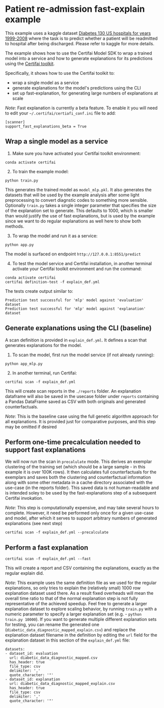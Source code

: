 # Patient re-admission fast-explain example

This example uses a kaggle dataset [Diabetes 130 US hospitals for years 1999-2008](https://www.kaggle.com/brandao/diabetes) where the task is to predict whether a patient will be readmitted to hospital after being discharged. Please refer to kaggle for more details.

 The example shows how to use the Certifai Model SDK to wrap a trained model into a service and how to generate explanations for its predictions
 using the
 [Certifai toolkit](https://cognitivescale.github.io/cortex-certifai/docs/about).

Specifically, it shows how to use the Certifai toolkit to:
 * wrap a single model as a service
 * generate explanations for the model's predictions using the CLI
 * set up fast-explanation, for generating large numbers of explanations at scale

*Note*:  Fast explanation is currently a beta feature.  To enable it you will need to
edit your `~/.certifai/certiafi_conf.ini` file to add:
```
[scanner]
support_fast_explanations_beta = True
```
## Wrap a single model as a service

1. Make sure you have activated your Certifai toolkit environment:
```
conda activate certifai
```

2. To train the example model:
```
python train.py
```
This generates the trained model as `model_mlp.pkl`.  It also generates the datasets that will be used
by the example analysis after some light preprocessing to convert diagnstic codes
to something more sensible.  Optionally `train.py` takes a single integer parameter
that specifies the size of the explanation set to generate.  This defaults to
1000, which is smaller than would justify the use of fast explanations, but is used
by the example since we want to do regular explanations as well here to show both
methods.

3. To wrap the model and run it as a service:
```
python app.py
```
The model is surfaced on endpoint `http://127.0.0.1:8551/predict`


4. To test the model service and Certifai installation, in another terminal activate your Certifai toolkit
environment and run the command:
```
conda activate certifai
certifai definition-test -f explain_def.yml
```
The tests create output similar to:
```
Prediction test successful for 'mlp' model against 'evaluation' dataset
Prediction test successful for 'mlp' model against 'explanation' dataset
```

## Generate explanations using the CLI (baseline)

A scan definition is provided in `explain_def.yml`. It defines
a scan that generates explanations for the model.

1. To scan the model, first run the model service (if not already running):
```
python app_mlp.py
```

2. In another terminal, run Certifai:
```
certifai scan -f explain_def.yml
```
This will create scan reports in the `./reports` folder.  An explanation dataframe
will also be saved in the usecase folder under `reports` containing a Pandas DataFrame
saved as CSV with both originals and generated counterfactuals.

*Note*: This is the baseline case using the full genetic algorithm approach for all
explanations.  It is provided just for comparative purposes, and this step may be omitted if desired

## Perform one-time precalculation needed to support fast explanations

We will now run the scan in `precalulate` mode.  This derives an exemplar clustering
of the training set (which should be a large sample - in this example it is over 100K rows).
It then calculates full counterfactuals for the exemplars and saves both the clustering
and counterfactual information along with some other metadata in a cache directory
associated with the use-case (in the reports folder).  This saved data is not human-readable
and is intended soley to be used by the fast-explanations step of a subsequent Certifai invokation.

*Note*: This step is computationally expensive, and may take several hours to
complete.  However, it need be performed only once for a given use-case and model, after
which it serves to support arbitrary numbers of generated explanations (see next step)

```
certifai scan -f explain_def.yml --precalculate
```

## Perform a fast explanation

```
certifai scan -f explain_def.yml --fast
```

This will create a report and CSV containing the explanations, exactly as the regular
explain did.

*Note*: This example uses the same definition file as we used for the regular explanations, so
only tries to explain the (relatively small) 1000 row explanation dataset used there.
As a result fixed overheads will mean the overall time ratio to that of the normal
explanation step is not fully representative of the achieved speedup. Feel free to
generate a larger explanation dataset to explore scaling behavior, by running `train.py` with
a numeric parameter to specify a larger explanation set (e.g. - `python train.py 10000`).
If you want to generate multiple different explanation sets for testing, you can rename the generated
one (`diabetic_data_diagnostic_mapped_explain.csv`) and replace the explanation dataset filename in the definition
by editing the `url` field for the explanation dataset in this section of the `explain_def.yml` file:
```
datasets:
- dataset_id: evaluation
  url: diabetic_data_diagnostic_mapped.csv
  has_header: true
  file_type: csv
  delimiter: ','
  quote_character: '"'
- dataset_id: explanation
  url: diabetic_data_diagnostic_mapped_explain.csv
  has_header: true
  file_type: csv
  delimiter: ','
  quote_character: '"'
```